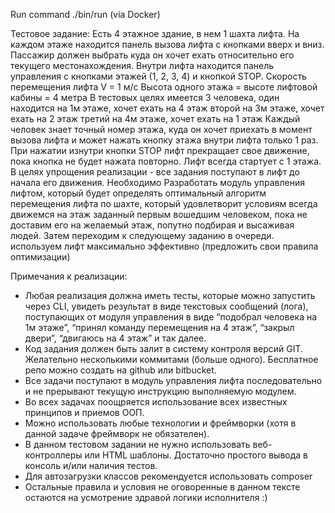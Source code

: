 Run command ./bin/run (via Docker) 


Тестовое задание:
Есть 4 этажное здание, в нем 1 шахта лифта.
На каждом этаже находится панель вызова лифта с кнопками вверх и вниз. Пассажир должен выбрать куда он хочет ехать относительно его текущего местонахождения.
Внутри лифта находится панель управления с кнопками этажей (1, 2, 3, 4) и кнопкой STOP.
Скорость перемещения лифта V = 1 м/с
Высота одного этажа = высоте лифтовой кабины = 4 метра
В тестовых целях имеется 3 человека,
один находится на 1м этаже, хочет ехать на 4 этаж
второй на 3м этаже, хочет ехать на 2 этаж
третий на 4м этаже, хочет ехать на 1 этаж
Каждый человек знает точный номер этажа, куда он хочет приехать в момент вызова лифта и может нажать кнопку этажа внутри лифта только 1 раз.
При нажатии изнутри кнопки STOP лифт прекращает свое движение, пока кнопка не будет нажата повторно.
Лифт всегда стартует с 1 этажа.
В целях упрощения реализации - все задания поступают в лифт до начала его движения.
Необходимо
Разработать модуль управления лифтом, который будет определять оптимальный алгоритм перемещения лифта по шахте, который удовлетворит условиям
всегда движемся на этаж заданный первым вошедшим человеком, пока не доставим его на желаемый этаж, попутно подбирая и высаживая людей. Затем переходим к следующему заданию в очереди.
используем лифт максимально эффективно (предложить свои правила оптимизации)

Примечания к реализации:
- Любая реализация должна иметь тесты, которые можно запустить через CLI, увидеть результат в виде текстовых сообщений (лога), поступающих от модуля управления в виде “подобрал человека на 1м этаже”, “принял команду перемещения на 4 этаж”, “закрыл двери”, “двигаюсь на 4 этаж” и так далее.
- Код задания должен быть залит в систему контроля версий GIT. Желательно несколькими коммитами (больше одного). Бесплатное репо можно создать на github или bitbucket.
- Все задачи поступают в модуль управления лифта последовательно и не прерывают текущую инструкцию выполняемую модулем. 
- Во всех задачах поощряется использование всех известных принципов и приемов ООП.
- Можно использовать любые технологии и фреймворки (хотя в данной задаче фреймворк не обязателен).
- В данном тестовом задании не нужно использовать веб-контроллеры или HTML шаблоны. Достаточно простого вывода в консоль и/или наличия тестов.
- Для автозагрузки классов рекомендуется использовать composer
- Остальные правила и условия не оговоренные в данном тексте остаются на усмотрение здравой логики исполнителя :)
